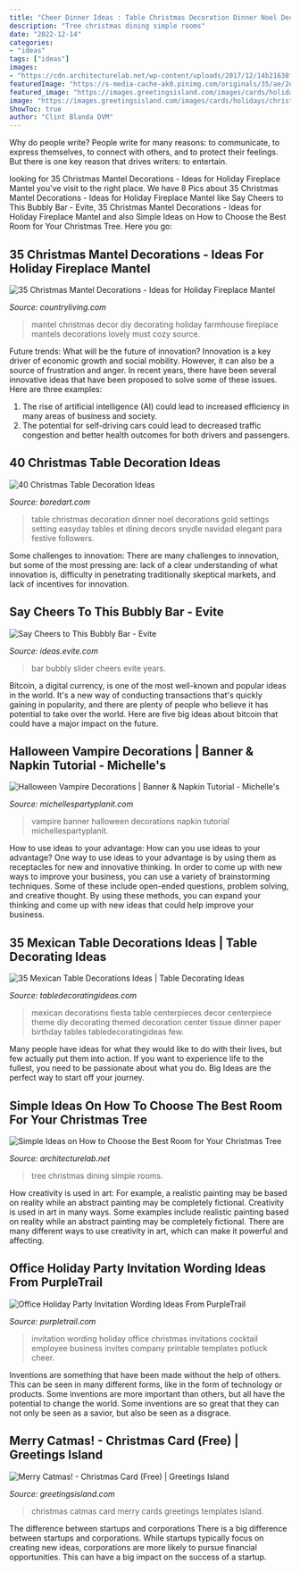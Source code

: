 ```yaml
---
title: "Cheer Dinner Ideas : Table Christmas Decoration Dinner Noel Decorations Gold Settings Setting Easyday Tables Et Dining Decors Snydle Navidad Elegant Para Festive Followers"
description: "Tree christmas dining simple rooms"
date: "2022-12-14"
categories:
- "ideas"
tags: ["ideas"]
images:
- "https://cdn.architecturelab.net/wp-content/uploads/2017/12/14b21638f5e3771f3d05a6a96f8a6d71.jpg"
featuredImage: "https://s-media-cache-ak0.pinimg.com/originals/35/ae/2e/35ae2efbc0ac507391688003bf61247c.jpg"
featured_image: "https://images.greetingsisland.com/images/cards/holidays/christmas/previews/merry-catmas!.png?auto=format,compress"
image: "https://images.greetingsisland.com/images/cards/holidays/christmas/previews/merry-catmas!.png?auto=format,compress"
ShowToc: true
author: "Clint Blanda DVM"
---
```



Why do people write?
People write for many reasons: to communicate, to express themselves, to connect with others, and to protect their feelings. But there is one key reason that drives writers: to entertain.

	

		
looking for 35 Christmas Mantel Decorations - Ideas for Holiday Fireplace Mantel you've visit to the right place. We have 8 Pics about 35 Christmas Mantel Decorations - Ideas for Holiday Fireplace Mantel like Say Cheers to This Bubbly Bar - Evite, 35 Christmas Mantel Decorations - Ideas for Holiday Fireplace Mantel and also Simple Ideas on How to Choose the Best Room for Your Christmas Tree. Here you go:
		
    
## 35 Christmas Mantel Decorations - Ideas For Holiday Fireplace Mantel

<img loading=lazy src="http://clv.h-cdn.co/assets/17/34/1503501651-farmhouse-christmas-mantel.jpg" onerror="this.onerror=null;this.src='https://tse1.mm.bing.net/th?id=OIP.d-KRWGkklufFuqcq1aGxPQHaLH&amp;pid=15.1';" alt="35 Christmas Mantel Decorations - Ideas for Holiday Fireplace Mantel">

_Source: countryliving.com_

>mantel christmas decor diy decorating holiday farmhouse fireplace mantels decorations lovely must cozy source. 

	

Future trends: What will be the future of innovation?
Innovation is a key driver of economic growth and social mobility. However, it can also be a source of frustration and anger. In recent years, there have been several innovative ideas that have been proposed to solve some of these issues. Here are three examples:
1. The rise of artificial intelligence (AI) could lead to increased efficiency in many areas of business and society.
2. The potential for self-driving cars could lead to decreased traffic congestion and better health outcomes for both drivers and passengers.

    
## 40 Christmas Table Decoration Ideas

<img loading=lazy src="https://www.boredart.com/wp-content/uploads/2015/09/christmas-table-decoration-ideas-33.jpg" onerror="this.onerror=null;this.src='https://tse4.mm.bing.net/th?id=OIP.cHPiug1qMUZ1mqIlCl8zcAHaJx&amp;pid=15.1';" alt="40 Christmas Table Decoration Ideas">

_Source: boredart.com_

>table christmas decoration dinner noel decorations gold settings setting easyday tables et dining decors snydle navidad elegant para festive followers. 

	

Some challenges to innovation:
There are many challenges to innovation, but some of the most pressing are: lack of a clear understanding of what innovation is, difficulty in penetrating traditionally skeptical markets, and lack of incentives for innovation.

    
## Say Cheers To This Bubbly Bar - Evite

<img loading=lazy src="http://ideas.evite.com/media/slider-new-years-eve-bubbly-bar-jb.jpg" onerror="this.onerror=null;this.src='https://tse2.mm.bing.net/th?id=OIP.5iLsIFW5wmFUCMw_bR8EGAHaE8&amp;pid=15.1';" alt="Say Cheers to This Bubbly Bar - Evite">

_Source: ideas.evite.com_

>bar bubbly slider cheers evite years. 

	

Bitcoin, a digital currency, is one of the most well-known and popular ideas in the world. It's a new way of conducting transactions that's quickly gaining in popularity, and there are plenty of people who believe it has potential to take over the world. Here are five big ideas about bitcoin that could have a major impact on the future.

    
## Halloween Vampire Decorations | Banner &amp; Napkin Tutorial - Michelle&#039;s

<img loading=lazy src="https://i1.wp.com/michellespartyplanit.com/wp-content/uploads/2015/09/vampire-tabletop.jpg?resize=675%2C900" onerror="this.onerror=null;this.src='https://tse1.mm.bing.net/th?id=OIP.VtCZAXB8hvSHJouNsnCb_QHaJ4&amp;pid=15.1';" alt="Halloween Vampire Decorations | Banner &amp; Napkin Tutorial - Michelle&#039;s">

_Source: michellespartyplanit.com_

>vampire banner halloween decorations napkin tutorial michellespartyplanit. 

	

How to use ideas to your advantage: How can you use ideas to your advantage?
One way to use ideas to your advantage is by using them as receptacles for new and innovative thinking. In order to come up with new ways to improve your business, you can use a variety of brainstorming techniques. Some of these include open-ended questions, problem solving, and creative thought. By using these methods, you can expand your thinking and come up with new ideas that could help improve your business.

    
## 35 Mexican Table Decorations Ideas | Table Decorating Ideas

<img loading=lazy src="https://s-media-cache-ak0.pinimg.com/originals/35/ae/2e/35ae2efbc0ac507391688003bf61247c.jpg" onerror="this.onerror=null;this.src='https://tse2.mm.bing.net/th?id=OIP.AGRRWt3X7tF4EhwHemMYVwHaFi&amp;pid=15.1';" alt="35 Mexican Table Decorations Ideas | Table Decorating Ideas">

_Source: tabledecoratingideas.com_

>mexican decorations fiesta table centerpieces decor centerpiece theme diy decorating themed decoration center tissue dinner paper birthday tables tabledecoratingideas few. 

	

Many people have ideas for what they would like to do with their lives, but few actually put them into action. If you want to experience life to the fullest, you need to be passionate about what you do. Big Ideas are the perfect way to start off your journey.

    
## Simple Ideas On How To Choose The Best Room For Your Christmas Tree

<img loading=lazy src="https://cdn.architecturelab.net/wp-content/uploads/2017/12/14b21638f5e3771f3d05a6a96f8a6d71.jpg" onerror="this.onerror=null;this.src='https://tse1.mm.bing.net/th?id=OIP.6eeK6X_ZwjK6nZGllp9fOgHaJ4&amp;pid=15.1';" alt="Simple Ideas on How to Choose the Best Room for Your Christmas Tree">

_Source: architecturelab.net_

>tree christmas dining simple rooms. 

	

How creativity is used in art: For example, a realistic painting may be based on reality while an abstract painting may be completely fictional.
Creativity is used in art in many ways. Some examples include realistic painting based on reality while an abstract painting may be completely fictional. There are many different ways to use creativity in art, which can make it powerful and affecting.

    
## Office Holiday Party Invitation Wording Ideas From PurpleTrail

<img loading=lazy src="http://partytrail.s3.amazonaws.com/partytrail/wp-content/uploads/2016/11/modern-faux-red-foil-business-holiday-party-invita_66281_89634_1_large.jpg" onerror="this.onerror=null;this.src='https://tse3.mm.bing.net/th?id=OIP.zh8cPfMzYovjKps_VAx98QHaKP&amp;pid=15.1';" alt="Office Holiday Party Invitation Wording Ideas From PurpleTrail">

_Source: purpletrail.com_

>invitation wording holiday office christmas invitations cocktail employee business invites company printable templates potluck cheer. 

	

Inventions are something that have been made without the help of others. This can be seen in many different forms, like in the form of technology or products. Some inventions are more important than others, but all have the potential to change the world. Some inventions are so great that they can not only be seen as a savior, but also be seen as a disgrace.

    
## Merry Catmas! - Christmas Card (Free) | Greetings Island

<img loading=lazy src="https://images.greetingsisland.com/images/cards/holidays/christmas/previews/merry-catmas!.png?auto=format,compress" onerror="this.onerror=null;this.src='https://tse1.mm.bing.net/th?id=OIP.A25Phr-P8hGwM92X7NgkUQHaK0&amp;pid=15.1';" alt="Merry Catmas! - Christmas Card (Free) | Greetings Island">

_Source: greetingsisland.com_

>christmas catmas card merry cards greetings templates island. 

	

The difference between startups and corporations
There is a big difference between startups and corporations. While startups typically focus on creating new ideas, corporations are more likely to pursue financial opportunities. This can have a big impact on the success of a startup.


